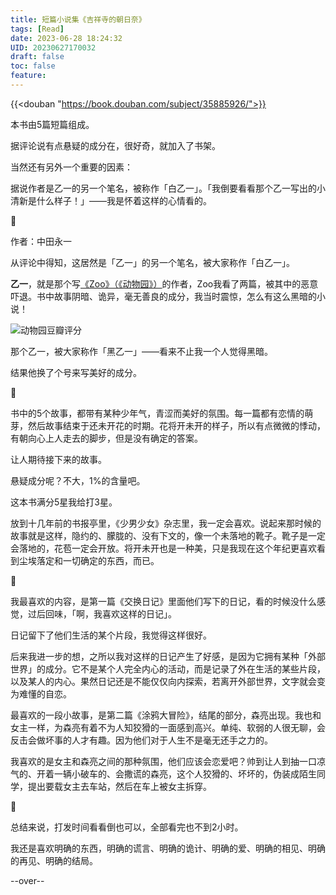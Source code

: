 ```yaml
---
title: 短篇小说集《吉祥寺的朝日奈》
tags: [Read]
date: 2023-06-28 18:24:32
UID: 20230627170032
draft: false
toc: false
feature: 
---
```


{{<douban "https://book.douban.com/subject/35885926/">}}

本书由5篇短篇组成。

据评论说有点悬疑的成分在，很好奇，就加入了书架。

当然还有另外一个重要的因素：

据说作者是乙一的另一个笔名，被称作「白乙一」。「我倒要看看那个乙一写出的小清新是什么样子！」——我是怀着这样的心情看的。
<!--more-->
💫

作者：中田永一

从评论中得知，这居然是「乙一」的另一个笔名，被大家称作「白乙一」。

**乙一**，就是那个写[《Zoo》（《动物园》）](https://book.douban.com/subject/26723423/)的作者，Zoo我看了两篇，被其中的恶意吓退。书中故事阴暗、诡异，毫无善良的成分，我当时震惊，怎么有这么黑暗的小说！

![动物园豆瓣评分](https://s2.loli.net/2023/06/28/uq7Ndf9jLpy1ktb.png)


那个乙一，被大家称作「黑乙一」——看来不止我一个人觉得黑暗。

结果他换了个号来写美好的成分。

💫

书中的5个故事，都带有某种少年气，青涩而美好的氛围。每一篇都有恋情的萌芽，然后故事结束于还未开花的时期。花将开未开的样子，所以有点微微的悸动，有朝向心上人走去的脚步，但是没有确定的答案。

让人期待接下来的故事。

悬疑成分呢？不大，1%的含量吧。

这本书满分5星我给打3星。

放到十几年前的书报亭里，《少男少女》杂志里，我一定会喜欢。说起来那时候的故事就是这样，隐约的、朦胧的、没有下文的，像一个未落地的靴子。靴子是一定会落地的，花苞一定会开放。将开未开也是一种美，只是我现在这个年纪更喜欢看到尘埃落定和一切确定的东西，而已。

💫

我最喜欢的内容，是第一篇《交换日记》里面他们写下的日记，看的时候没什么感觉，过后回味，「啊，我喜欢这样的日记」。

日记留下了他们生活的某个片段，我觉得这样很好。

后来我进一步的想，之所以我对这样的日记产生了好感，是因为它拥有某种「外部世界」的成分。它不是某个人完全内心的活动，而是记录了外在生活的某些片段，以及某人的内心。果然日记还是不能仅仅向内探索，若离开外部世界，文字就会变为难懂的自恋。

最喜欢的一段小故事，是第二篇《涂鸦大冒险》，结尾的部分，森亮出现。我也和女主一样，为森亮有着不为人知狡猾的一面感到高兴。单纯、软弱的人很无聊，会反击会做坏事的人才有趣。因为他们对于人生不是毫无还手之力的。

我喜欢的是女主和森亮之间的那种氛围，他们应该会恋爱吧？帅到让人到抽一口凉气的、开着一辆小破车的、会撒谎的森亮，这个人狡猾的、坏坏的，伪装成陌生同学，提出要载女主去车站，然后在车上被女主拆穿。

💫

总结来说，打发时间看看倒也可以，全部看完也不到2小时。

我还是喜欢明确的东西，明确的谎言、明确的诡计、明确的爱、明确的相见、明确的再见、明确的结局。

--over--
